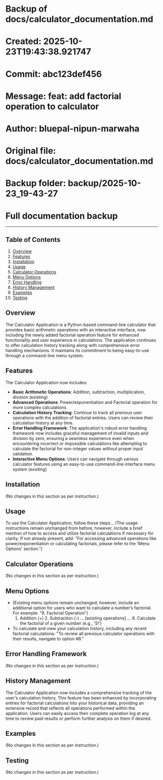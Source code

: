 # Backup of docs/calculator_documentation.md
# Created: 2025-10-23T19:43:38.921747
# Commit: abc123def456
# Message: feat: add factorial operation to calculator
# Author: bluepal-nipun-marwaha
# Original file: docs/calculator_documentation.md
# Backup folder: backup/2025-10-23_19-43-27
# Full documentation backup

---

## Table of Contents
1. [Overview](#overview)
2. [Features](#features)
3. [Installation](#installation)
4. [Usage](#usage)
5. [Calculator Operations](#calculator-operations)
6. [Menu Options](#menu-options)
7. [Error Handling](#error-handling)
8. [History Management](#history-management)
9. [Examples](#examples)
10. [Testing](#testing)

## Overview
The Calculator Application is a Python-based command-line calculator that provides basic arithmetic operations with an interactive interface, now including the newly added factorial operation feature for enhanced functionality and user experience in calculations. The application continues to offer calculation history tracking along with comprehensive error handling mechanisms. It maintains its commitment to being easy-to-use through a command-line menu system.

## Features
The Calculator Application now includes:
- **Basic Arithmetic Operations**: Addition, subtraction, multiplication, division (existing)
- **Advanced Operations**: Power/exponentiation and Factorial operation for more complex calculations
- **Calculation History Tracking**: Continue to track all previous user operations with the addition of factorial entries. Users can review their calculation history at any time.
- **Error Handling Framework**: The application's robust error handling framework now includes graceful management of invalid inputs and division by zero, ensuring a seamless experience even when encountering incorrect or impossible calculations like attempting to calculate the factorial for non-integer values without proper input validation.
- **Interactive Menu Options**: Users can navigate through various calculator features using an easy-to-use command-line interface menu system (existing)

## Installation
(No changes in this section as per instruction.)

## Usage
To use the Calculator Application, follow these steps...
(The usage instructions remain unchanged from before; however, include a brief mention of how to access and utilize factorial calculations if necessary for clarity. If not already present, add: "For accessing advanced operations like power/exponentiation or calculating factorials, please refer to the 'Menu Options' section.")

## Calculator Operations
(No changes in this section as per instruction.)

## Menu Options
- (Existing menu options remain unchanged; however, include an additional option for users who want to calculate a number’s factorial. For example: "9. Factorial Operation")
  1. Addition (+) 2. Subtraction (-) ... [existing operations] ... 9. Calculate the factorial of a given number (e.g., '5!')
- To calculate and view your calculation history, including any recent factorial calculations: "To review all previous calculator operations with their results, navigate to option #8."
  
## Error Handling Framework
(No changes in this section as per instruction.)

## History Management
The Calculator Application now includes a comprehensive tracking of the user's calculation history. This feature has been enhanced by incorporating entries for factorial calculations into your historical data, providing an extensive record that reflects all operations performed within the application. Users can easily access their complete operation log at any time to review past results or perform further analysis on them if desired.

## Examples
(No changes in this section as per instruction.)

## Testing
(No changes in this section as per instruction.)

